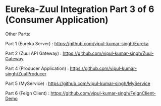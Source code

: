 # Eureka-Zuul Integration Part 3 of 6 (Consumer Application)

Other Parts: 

Part 1 (Eureka Server) : https://github.com/vipul-kumar-singh/Eureka

Part 2 (Zuul API Gateway) : https://github.com/vipul-kumar-singh/Zuul-Gateway

Part 4 (Producer Application) : https://github.com/vipul-kumar-singh/ZuulProducer

Part 5 (MyService) : https://github.com/vipul-kumar-singh/MyService

Part 6 (Feign Client) : https://github.com/vipul-kumar-singh/FeignClient-Demo

